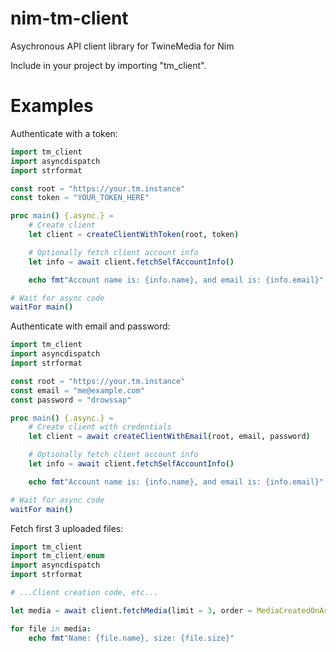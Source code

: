 # nim-tm-client
Asychronous API client library for TwineMedia for Nim

Include in your project by importing "tm_client".

# Examples

Authenticate with a token:

```nim
import tm_client
import asyncdispatch
import strformat

const root = "https://your.tm.instance"
const token = "YOUR_TOKEN_HERE"

proc main() {.async.} =
    # Create client
    let client = createClientWithToken(root, token)

    # Optionally fetch client account info
    let info = await client.fetchSelfAccountInfo()

    echo fmt"Account name is: {info.name}, and email is: {info.email}"

# Wait for async code
waitFor main()
```

Authenticate with email and password:

```nim
import tm_client
import asyncdispatch
import strformat

const root = "https://your.tm.instance"
const email = "me@example.com"
const password = "drowssap"

proc main() {.async.} =
    # Create client with credentials
    let client = await createClientWithEmail(root, email, password)

    # Optionally fetch client account info
    let info = await client.fetchSelfAccountInfo()

    echo fmt"Account name is: {info.name}, and email is: {info.email}"

# Wait for async code
waitFor main()
```

Fetch first 3 uploaded files:

```nim
import tm_client
import tm_client/enum
import asyncdispatch
import strformat

# ...Client creation code, etc...

let media = await client.fetchMedia(limit = 3, order = MediaCreatedOnAsc)

for file in media:
    echo fmt"Name: {file.name}, size: {file.size}"
```